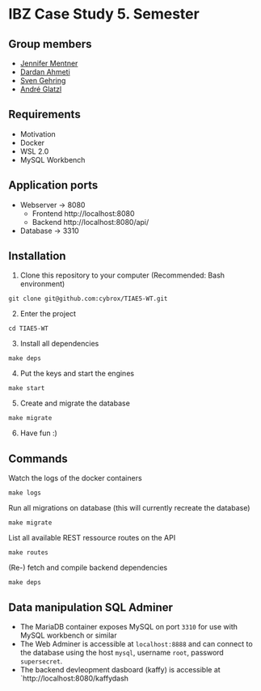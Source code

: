 # IBZ Case Study 5. Semester

## Group members
* [Jennifer Mentner](https://github.com/JenniferSusann)
* [Dardan Ahmeti](https://github.com/dardii)
* [Sven Gehring](https://github.com/cybrox)
* [André Glatzl](https://github.com/glaand)

## Requirements
* Motivation
* Docker
* WSL 2.0
* MySQL Workbench

## Application ports
* Webserver -> 8080
  * Frontend http://localhost:8080
  * Backend http://localhost:8080/api/
* Database -> 3310

## Installation

1. Clone this repository to your computer (Recommended: Bash environment)
```
git clone git@github.com:cybrox/TIAE5-WT.git
```

2. Enter the project
```
cd TIAE5-WT
```

3. Install all dependencies
```
make deps
```

4. Put the keys and start the engines
```
make start
```

5. Create and migrate the database
```
make migrate
```

6. Have fun :)

## Commands

Watch the logs of the docker containers
```
make logs
```

Run all migrations on database (this will currently recreate the database)
```
make migrate
```

List all available REST ressource routes on the API
```
make routes
```

(Re-) fetch and compile backend dependencies
```
make deps
```

## Data manipulation SQL Adminer
* The MariaDB container exposes MySQL on port `3310` for use with MySQL workbench or similar
* The Web Adminer is accessible at `localhost:8888` and can connect to the database using the host `mysql`, username `root`, password `supersecret`.
* The backend devleopment dasboard (kaffy) is accessible at `http://localhost:8080/kaffydash
